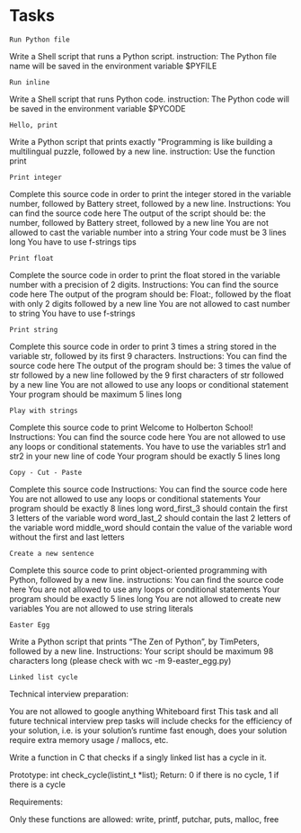# Tasks

    Run Python file

Write a Shell script that runs a Python script. instruction: The Python file name will be saved in the environment variable $PYFILE

    Run inline

Write a Shell script that runs Python code. instruction: The Python code will be saved in the environment variable $PYCODE

    Hello, print

Write a Python script that prints exactly "Programming is like building a multilingual puzzle, followed by a new line. instruction: Use the function print

    Print integer

Complete this source code in order to print the integer stored in the variable number, followed by Battery street, followed by a new line. Instructions: You can find the source code here The output of the script should be: the number, followed by Battery street, followed by a new line You are not allowed to cast the variable number into a string Your code must be 3 lines long You have to use f-strings tips

    Print float

Complete the source code in order to print the float stored in the variable number with a precision of 2 digits. Instructions: You can find the source code here The output of the program should be: Float:, followed by the float with only 2 digits followed by a new line You are not allowed to cast number to string You have to use f-strings

    Print string

Complete this source code in order to print 3 times a string stored in the variable str, followed by its first 9 characters. Instructions: You can find the source code here The output of the program should be: 3 times the value of str followed by a new line followed by the 9 first characters of str followed by a new line You are not allowed to use any loops or conditional statement Your program should be maximum 5 lines long

    Play with strings

Complete this source code to print Welcome to Holberton School! Instructions: You can find the source code here You are not allowed to use any loops or conditional statements. You have to use the variables str1 and str2 in your new line of code Your program should be exactly 5 lines long

    Copy - Cut - Paste

Complete this source code Instructions: You can find the source code here You are not allowed to use any loops or conditional statements Your program should be exactly 8 lines long word_first_3 should contain the first 3 letters of the variable word word_last_2 should contain the last 2 letters of the variable word middle_word should contain the value of the variable word without the first and last letters

    Create a new sentence

Complete this source code to print object-oriented programming with Python, followed by a new line. instructions: You can find the source code here You are not allowed to use any loops or conditional statements Your program should be exactly 5 lines long You are not allowed to create new variables You are not allowed to use string literals

    Easter Egg

Write a Python script that prints “The Zen of Python”, by TimPeters, followed by a new line. Instructions: Your script should be maximum 98 characters long (please check with wc -m 9-easter_egg.py)

    Linked list cycle

Technical interview preparation:

You are not allowed to google anything
Whiteboard first
This task and all future technical interview prep tasks will include checks for the efficiency of your solution, i.e. is your solution’s runtime fast enough, does your solution require extra memory usage / mallocs, etc.

Write a function in C that checks if a singly linked list has a cycle in it.

Prototype: int check_cycle(listint_t *list);
Return: 0 if there is no cycle, 1 if there is a cycle

Requirements:

Only these functions are allowed: write, printf, putchar, puts, malloc, free

